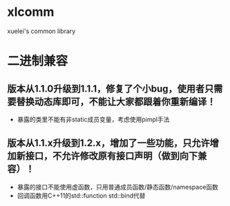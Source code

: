 # xlcomm
xuelei's common library

# 二进制兼容
## 版本从1.1.0升级到1.1.1，修复了个小bug，使用者只需要替换动态库即可，不能让大家都跟着你重新编译！
- 暴露的类里不能有非static成员变量，考虑使用pimpl手法
## 版本从1.1.x升级到1.2.x，增加了一些功能，只允许增加新接口，不允许修改原有接口声明（做到向下兼容）！
- 暴露的接口不能使用虚函数，只用普通成员函数/静态函数/namespace函数
- 回调函数用C++11的std::function std::bind代替
